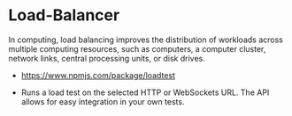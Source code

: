 # Load-Balancer

In computing, load balancing improves the distribution of workloads across multiple computing resources, such as computers, a computer cluster, network links, central processing units, or disk drives.

 - https://www.npmjs.com/package/loadtest

 - Runs a load test on the selected HTTP or WebSockets URL. The API allows for easy integration in your own tests.

